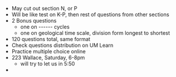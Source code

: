- May cut out section N, or P
- Will be like test on K-P, then rest of questions from other sections
- 2 Bonus questions
	- one on ------ cycles
	- one on geological time scale, division form longest to shortest
- 120 questions total, same format
- Check questions distribution on UM Learn
- Practice multiple choice online
- 223 Wallace, Saturday, 6-8pm
	- will try to let us in 5:50
- 